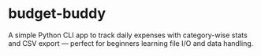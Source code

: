 # budget-buddy
A simple Python CLI app to track daily expenses with category-wise stats and CSV export — perfect for beginners learning file I/O and data handling.

